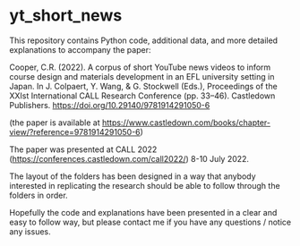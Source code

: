 # yt_short_news
This repository contains Python code, additional data, and more detailed explanations to accompany the paper:

Cooper, C.R. (2022). A corpus of short YouTube news videos to inform course design and materials development in an EFL university setting in Japan. In J. Colpaert, Y. Wang, & G. Stockwell (Eds.), Proceedings of the XXIst International CALL Research Conference (pp. 33–46). Castledown Publishers. https://doi.org/10.29140/9781914291050-6

(the paper is available at https://www.castledown.com/books/chapter-view/?reference=9781914291050-6)


The paper was presented at CALL 2022 (https://conferences.castledown.com/call2022/) 8-10 July 2022.

The layout of the folders has been designed in a way that anybody interested in replicating the research should be able to follow through the folders in order.

Hopefully the code and explanations have been presented in a clear and easy to follow way, but please contact me if you have any questions / notice any issues.
